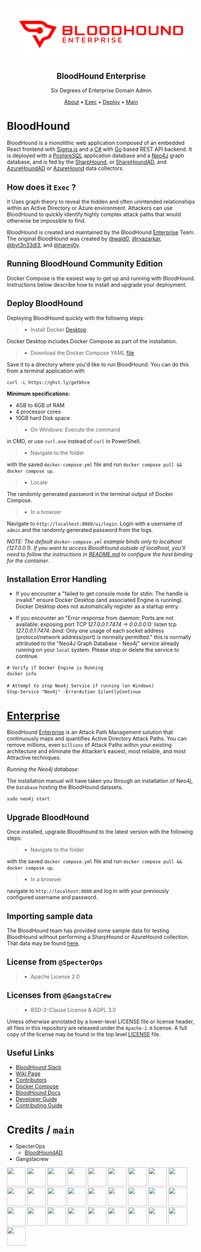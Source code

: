 <p align="center">
    <picture>
        <source media="(prefers-color-scheme: dark)" srcset="cmd/ui/public/img/bhe.png">
        <img src="cmd/ui/public/img/bhe.png" alt="BloodHound Community Edition" width='450' />
    </picture>
</p>

<div align="center">
<h2>BloodHound Enterprise</h2>
Six Degrees of Enterprise Domain Admin
<p></div>

<p align="center">
  <a href="#bloodhoundad">About</a> •
  <a href="#how-does-it-exec-">Exec</a> •
  <a href="#deploy-bloodHound">Deploy</a> •
  <a href="#credits--main">Main</a>
</p>

# BloodHound

BloodHound is a monolithic web application composed of an embedded React frontend with [Sigma.js](https://www.sigmajs.org/) and a [C#](https://csharp.net/) with [Go](https://go.dev/) based REST API backend. It is deployed with a [PostgreSQL](https://www.postgresql.org/) application database and a [Neo4J](https://neo4j.com/) graph database, and is fed by the [SharpHound](https://github.com/BloodHoundAD/SharpHound), or [SharpHoundAD](https://github.com/byt3n33dl3/SharpHoundAD), and [AzureHoundAD](https://github.com/byt3n33dl3/AzureHoundAD) or [AzureHound](https://github.com/BloodHoundAD/AzureHound) data collectors.

## How does it `Exec` ?
It Uses graph theory to reveal the hidden and often unintended relationships within an Active Directory or Azure environment. Attackers can use BloodHound to quickly identify highly complex attack paths that would otherwise be impossible to find.

BloodHound is created and maintained by the BloodHound [Enterprise](https://bloodhoundenterprise.io) Team. The original BloodHound was created by [@wald0](https://www.twitter.com/_wald0), [@rvazarkar](https://twitter.com/CptJesus), [@byt3n33dl3](https://twitter.com/byt3n33dl3), and [@harmj0y](https://twitter.com/harmj0y).

## Running BloodHound Community Edition
Docker Compose is the easiest way to get up and running with BloodHound. Instructions below describe how to install and upgrade your deployment.

## Deploy BloodHound
Deploying BloodHound quickly with the following steps:

>- Install Docker [Desktop](https://www.docker.com/products/docker-desktop/).

Docker Desktop includes Docker Compose as part of the installation.

>- Download the Docker Compose YAML [file](examples/docker-compose/docker-compose.yml)

Save it to a directory where you'd like to run BloodHound. You can do this from a terminal application with 

```
curl -L https://ghst.ly/getbhce
```

**Minimum specifications:**

- 4GB to 6GB of RAM
- 4 processor cores
- 10GB hard Disk space

>- On Windows: Execute the command

in CMD, or use `curl.exe` instead of `curl` in PowerShell.

>- Navigate to the folder

with the saved `docker-compose.yml` file and run `docker compose pull && docker compose up`.

>- Locate 

The randomly generated password in the terminal output of Docker Compose.

>- In a browser

Navigate to `http://localhost:8080/ui/login`. Login with a username of `admin` and the randomly generated password from the logs.

*NOTE: The default `docker-compose.yml` example binds only to localhost (127.0.0.1). If you want to access BloodHound outside of localhost, you'll need to follow the instructions in [README.md](examples/docker-compose/README.md) to configure the host binding for the container.*

## Installation Error Handling

- If you encounter a "failed to get console mode for stdin: The handle is invalid." ensure Docker Desktop (and associated Engine is running). Docker Desktop does not automatically register as a startup entry.

- If you encounter an "Error response from daemon: Ports are not available: exposing port *TCP 127.0.0.1:7474 -> 0.0.0.0:0:* listen tcp *127.0.0.1:7474: bind:* Only one usage of each socket address (protocol/network address/port) is normally permitted." this is normally attributed to the "Neo4J Graph Database - Neo4j" service already running on your `local` system. Please stop or delete the service to continue.

```
# Verify if Docker Engine is Running
docker info

# Attempt to stop Neo4j Service if running (on Windows)
Stop-Service "Neo4j" -ErrorAction SilentlyContinue
```

# [Enterprise](https://github.com/byt3n33dl3/BloodHound)

BloodHound [Enterprise](https://bloodhoundenterprise.io/) is an Attack Path Management solution that continuously maps and quantifies Active Directory Attack Paths. You can remove millions, even `billions` of Attack Paths within your existing architecture and eliminate the Attacker’s easiest, most reliable, and most Attractive techniques.

*Running the Neo4j database:*

The installation manual will have taken you through an installation of Neo4j, the `Database` hosting the BloodHound datasets. 

```
sudo neo4j start
```

## Upgrade BloodHound
Once installed, upgrade BloodHound to the latest version with the following steps:

>- Navigate to the folder

with the saved `docker compose.yml` file and run `docker compose pull && docker compose up`.

>- In a browser

navigate to `http://localhost:8080` and log in with your previously configured username and password.

## Importing sample data

The BloodHound team has provided some sample data for testing BloodHound without performing a SharpHound or AzureHound collection. That data may be found [here](https://github.com/byt3n33dl3/BloodHound/wiki/Example-Data).

## License from `@SpecterOps`

>- Apache License 2.0

## Licenses from `@GangstaCrew`

>- BSD-2-Clause License & AGPL 3.0

Unless otherwise annotated by a lower-level LICENSE file or license header, all files in this repository are released
under the `Apache-2.0` license. A full copy of the license may be found in the top level [LICENSE](LICENSE) file.

## Useful Links

- [BloodHound Slack](https://ghst.ly/BHSlack)
- [Wiki Page](https://github.com/byt3n33dl3/BloodHound/wiki)
- [Contributors](./CONTRIBUTORS.md)
- [Docker Compose](./examples/docker-compose/README.md)
- [BloodHound Docs](https://support.bloodhoundenterprise.io/)
- [Developer Guide](https://github.com/byt3n33dl3/BloodHound/wiki/Development)
- [Contributing Guide](https://github.com/byt3n33dl3/BloodHound/wiki/Contributing)

# Credits / `main`
- SpecterOps
    - [BloodHoundAD](https://github.com/BloodHoundAD/BloodHound)
- Gangstacrew

<p align="left">
<a href="https://github.com/byt3n33dl3"><img src="https://avatars.githubusercontent.com/u/151133481?v=4" width="50" height="50" alt="" style="max-width: 100%;"></a>
<a href="https://github.com/chrismaddalena"><img src="https://avatars.githubusercontent.com/u/10526228?v=4" width="50" height="50" alt="" style="max-width: 100%;"></a>
<a href="https://github.com/OceanExec"><img src="https://avatars.githubusercontent.com/u/171657497?s=200&v=4" width="50" height="50" alt="" style="max-width: 100%;"></a>
<a href="https://github.com/BloodHoundAD"><img src="https://bloodhound.readthedocs.io/en/latest/_images/bloodhound-logo.png" width="50" height="50" alt="" style="max-width: 100%;"></a>
<a href="https://github.com/superlinkx"><img src="https://avatars.githubusercontent.com/u/466326?v=4" width="50" height="50" alt="" style="max-width: 100%;"></a>
<a href="https://github.com/apps/dependabot"><img src="https://avatars.githubusercontent.com/in/29110?v=4" width="50" height="50" alt="" style="max-width: 100%;"></a>
<a href="https://github.com/rvazarkar"><img src="https://avatars.githubusercontent.com/u/5720446?v=4" width="50" height="50" alt="" style="max-width: 100%;"></a>
<a href="https://github.com/mistahj67"><img src="https://avatars.githubusercontent.com/u/26472282?v=4" width="50" height="50" alt="" style="max-width: 100%;"></a>
<a href="https://github.com/SpecterOps"><img src="https://avatars.githubusercontent.com/u/25406560?s=200&v=4" width="50" height="50" alt="" style="max-width: 100%;"></a>
<a href="https://github.com/benwaples"><img src="https://avatars.githubusercontent.com/u/66393111?v=4" width="50" height="50" alt="" style="max-width: 100%;"></a>
<a href="https://github.com/GhostPack"><img src="https://avatars.githubusercontent.com/u/41304335?s=200&v=4" width="50" height="50" alt="" style="max-width: 100%;"></a>
<a href="https://github.com/github"><img src="https://avatars.githubusercontent.com/u/9919?s=200&v=4" width="50" height="50" alt="" style="max-width: 100%;"></a>
<a href="https://github.com/HarmJ0y"><img src="https://avatars.githubusercontent.com/u/5504523?v=4" width="50" height="50" alt="" style="max-width: 100%;"></a>
<a href="https://github.com/Scoubi"><img src="https://avatars.githubusercontent.com/u/7934465?v=4" width="50" height="50" alt="" style="max-width: 100%;"></a>
<a href="https://github.com/Azure"><img src="https://avatars.githubusercontent.com/u/6844498?s=200&v=4" width="50" height="50" alt="" style="max-width: 100%;"></a>
<a href="https://github.com/elikmiller"><img src="https://avatars.githubusercontent.com/u/1761629?v=4" width="50" height="50" alt="" style="max-width: 100%;"></a>
<a href="https://github.com/sircodemane"><img src="https://avatars.githubusercontent.com/u/6968902?v=4" width="50" height="50" alt="" style="max-width: 100%;"></a>
<a href="https://github.com/codingo"><img src="https://avatars.githubusercontent.com/u/886344?v=4" width="50" height="50" alt="" style="max-width: 100%;"></a>
<a href="https://github.com/mitmedialab"><img src="https://avatars.githubusercontent.com/u/7405700?s=200&v=4" width="50" height="50" alt="" style="max-width: 100%;"></a>
<a href="https://github.com/prodigysml"><img src="https://avatars.githubusercontent.com/u/16996819?v=4" width="50" height="50" alt="" style="max-width: 100%;"></a>
<a href="https://github.com/sqlmapproject"><img src="https://avatars.githubusercontent.com/u/735289?s=200&v=4" width="50" height="50" alt="" style="max-width: 100%;"></a>
<a href="https://github.com/jvoisin"><img src="https://avatars.githubusercontent.com/u/325724?v=4" width="50" height="50" alt="" style="max-width: 100%;"></a>
<a href="https://github.com/stamparm"><img src="https://avatars.githubusercontent.com/u/921555?v=4" width="50" height="50" alt="" style="max-width: 100%;"></a>
<a href="https://github.com/Mjoeman98"><img src="https://avatars.githubusercontent.com/u/184496841?v=4" width="50" height="50" alt="" style="max-width: 100%;"></a>
<a href="https://github.com/maffkipp"><img src="https://avatars.githubusercontent.com/u/16313351?v=4" width="50" height="50" alt="" style="max-width: 100%;"></a>
<a href="https://github.com/houssem98"><img src="https://avatars.githubusercontent.com/u/35746965?v=4" width="50" height="50" alt="" style="max-width: 100%;"></a>
<a href="https://github.com/e11i0t4lders0n"><img src="https://avatars.githubusercontent.com/u/76389721?v=4" width="50" height="50" alt="" style="max-width: 100%;"></a>
<a href="https://github.com/brandonshearin"><img src="https://avatars.githubusercontent.com/u/23143242?v=4" width="50" height="50" alt="" style="max-width: 100%;"></a>
</p>
